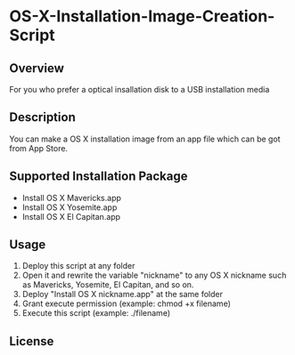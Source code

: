 # OS-X-Installation-Image-Creation-Script

## Overview
For you who prefer a optical insallation disk to a USB installation media

## Description
You can make a OS X installation image from an app file which can be got from App Store.

## Supported Installation Package
* Install OS X Mavericks.app
* Install OS X Yosemite.app
* Install OS X El Capitan.app

## Usage
1. Deploy this script at any folder
2. Open it and rewrite the variable "nickname" to any OS X nickname such as Mavericks, Yosemite, El Capitan, and so on.
3. Deploy "Install OS X nickname.app" at the same folder
4. Grant execute permission (example: chmod +x filename)
5. Execute this script (example: ./filename)

## License
